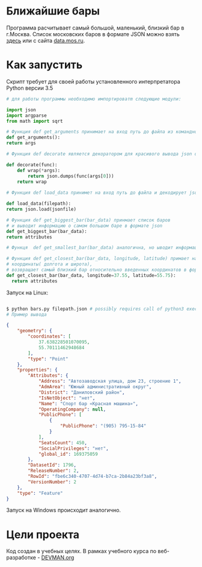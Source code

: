 # Ближайшие бары

Программа расчитывает самый большой, маленький, близкий бар в г.Москва. Список московских баров в формате JSON можно взять [здесь](https://devman.org/media/filer_public/95/74/957441dc-78df-4c99-83b2-e93dfd13c2fa/bars.json) или с сайта [data.mos.ru](https://data.mos.ru/). 

# Как запустить

Скрипт требует для своей работы установленного интерпретатора Python версии 3.5
```python
# для работы программы необходимо импортироватm следующие модули:

import json
import argparse
from math import sqrt

# Функция def get_arguments принимает на вход путь до файла из командной строки
def get_arguments():
return args

# Функция def decorate является декоратором для красивого вывода json объектов

def decorate(func):
    def wrap(*args):
        return json.dumps(func(args[0]))
    return wrap
    
# Функция def load_data принимет на вход путь до файла и декодирует json в строку

def load_data(filepath):
return json.load(jsonfile)

# Функция def get_biggest_bar(bar_data) принмает список баров 
# и выводит информацию о самом большом баре в формате json
def get_biggest_bar(bar_data):
return attributes

# Функця  def get_smallest_bar(bar_data) аналогична, но ыводит информацию о самом маленьком баре

# Функция def get_closest_bar(bar_data, longitude, latitude) примает на вход список баров, 
# координаты( долгота и широта), 
# возвращает самый близкий бар относительно введенных координатов в формате json
def get_closest_bar(bar_data, longitude=37.55, latitude=55.75):
  return attributes
```

Запуск на Linux:

```bash

$ python bars.py filepath.json # possibly requires call of python3 executive instead of just python
# Пример вывода
```
```json
{
    "geometry": {
        "coordinates": [
            37.638228501070095,
            55.70111462948684
        ],
        "type": "Point"
    },
    "properties": {
        "Attributes": {
            "Address": "Автозаводская улица, дом 23, строение 1",
            "AdmArea": "Южный административный округ",
            "District": "Даниловский район",
            "IsNetObject": "нет",
            "Name": "Спорт бар «Красная машина»",
            "OperatingCompany": null,
            "PublicPhone": [
                {
                    "PublicPhone": "(905) 795-15-84"
                }
            ],
            "SeatsCount": 450,
            "SocialPrivileges": "нет",
            "global_id": 169375059
        },
        "DatasetId": 1796,
        "ReleaseNumber": 2,
        "RowId": "fbe6c340-4707-4d74-b7ca-2b84a23bf3a8",
        "VersionNumber": 2
    },
    "type": "Feature"
}
```

Запуск на Windows происходит аналогично.

# Цели проекта

Код создан в учебных целях. В рамках учебного курса по веб-разработке - [DEVMAN.org](https://devman.org)
